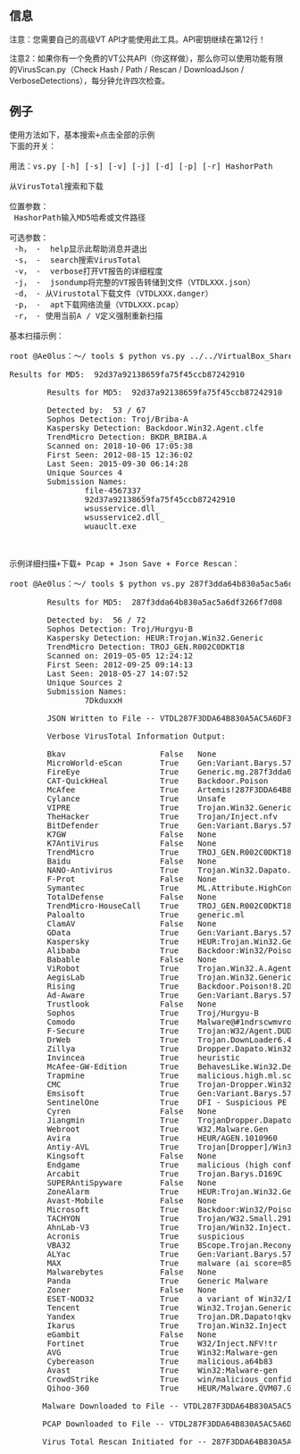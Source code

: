 ﻿## 信息


注意：您需要自己的高级VT API才能使用此工具。API密钥继续在第12行！

注意2：如果你有一个免费的VT公共API（你这样做），那么你可以使用功能有限的VirusScan.py（Check Hash / Path / Rescan / DownloadJson / VerboseDetections），每分钟允许四次检查。


## 例子
<pre>
使用方法如下，基本搜索+点击全部的示例
下面的开关：

用法：vs.py [-h] [-s] [-v] [-j] [-d] [-p] [-r] HashorPath

从VirusTotal搜索和下载

位置参数：
 HashorPath输入MD5哈希或文件路径

可选参数：
 -h， -  help显示此帮助消息并退出
 -s， -  search搜索VirusTotal
 -v， -  verbose打开VT报告的详细程度
 -j， -  jsondump将完整的VT报告转储到文件（VTDLXXX.json）
 -d， - 从Virustotal下载文件（VTDLXXX.danger）
 -p， -  apt下载网络流量（VTDLXXX.pcap）
 -r， - 使用当前A / V定义强制重新扫描

基本扫描示例：

root @Ae0lus：〜/ tools $ python vs.py ../../VirtualBox_Share/wsusservice.dll -s

Results for MD5:  92d37a92138659fa75f45ccb87242910

        Results for MD5:  92d37a92138659fa75f45ccb87242910

        Detected by:  53 / 67
        Sophos Detection: Troj/Briba-A
        Kaspersky Detection: Backdoor.Win32.Agent.clfe
        TrendMicro Detection: BKDR_BRIBA.A
        Scanned on: 2018-10-06 17:05:38
        First Seen: 2012-08-15 12:36:02
        Last Seen: 2015-09-30 06:14:28
        Unique Sources 4
        Submission Names:
                file-4567337_
                92d37a92138659fa75f45ccb87242910
                wsusservice.dll_
                wsusservice2.dll_
                wuauclt.exe



示例详细扫描+下载+ Pcap + Json Save + Force Rescan：

root @Ae0lus：〜/ tools $ python vs.py 287f3dda64b830a5ac5a6df3266f7d08 -pdvjr

        Results for MD5:  287f3dda64b830a5ac5a6df3266f7d08

        Detected by:  56 / 72
        Sophos Detection: Troj/Hurgyu-B
        Kaspersky Detection: HEUR:Trojan.Win32.Generic
        TrendMicro Detection: TROJ_GEN.R002C0DKT18
        Scanned on: 2019-05-05 12:24:12
        First Seen: 2012-09-25 09:14:13
        Last Seen: 2018-05-27 14:07:52
        Unique Sources 2
        Submission Names:
                7DkduxxH

        JSON Written to File -- VTDL287F3DDA64B830A5AC5A6DF3266F7D08.json

        Verbose VirusTotal Information Output:

        Bkav                    False   None
        MicroWorld-eScan        True    Gen:Variant.Barys.5788
        FireEye                 True    Generic.mg.287f3dda64b830a5
        CAT-QuickHeal           True    Backdoor.Poison
        McAfee                  True    Artemis!287F3DDA64B8
        Cylance                 True    Unsafe
        VIPRE                   True    Trojan.Win32.Generic!BT
        TheHacker               True    Trojan/Inject.nfv
        BitDefender             True    Gen:Variant.Barys.5788
        K7GW                    False   None
        K7AntiVirus             False   None
        TrendMicro              True    TROJ_GEN.R002C0DKT18
        Baidu                   False   None
        NANO-Antivirus          True    Trojan.Win32.Dapato.vpmxh
        F-Prot                  False   None
        Symantec                True    ML.Attribute.HighConfidence
        TotalDefense            False   None
        TrendMicro-HouseCall    True    TROJ_GEN.R002C0DKT18
        Paloalto                True    generic.ml
        ClamAV                  False   None
        GData                   True    Gen:Variant.Barys.5788
        Kaspersky               True    HEUR:Trojan.Win32.Generic
        Alibaba                 True    Backdoor:Win32/Poison.6fa44a48
        Babable                 False   None
        ViRobot                 True    Trojan.Win32.A.Agent.29184.AM
        AegisLab                True    Trojan.Win32.Generic.4!c
        Rising                  True    Backdoor.Poison!8.2D7 (CLOUD)
        Ad-Aware                True    Gen:Variant.Barys.5788
        Trustlook               False   None
        Sophos                  True    Troj/Hurgyu-B
        Comodo                  True    Malware@#1ndrscwmvrosl
        F-Secure                True    Trojan:W32/Agent.DUDB
        DrWeb                   True    Trojan.DownLoader6.49674
        Zillya                  True    Dropper.Dapato.Win32.15890
        Invincea                True    heuristic
        McAfee-GW-Edition       True    BehavesLike.Win32.Detnat.mm
        Trapmine                True    malicious.high.ml.score
        CMC                     True    Trojan-Dropper.Win32.Dapato!O
        Emsisoft                True    Gen:Variant.Barys.5788 (B)
        SentinelOne             True    DFI - Suspicious PE
        Cyren                   False   None
        Jiangmin                True    TrojanDropper.Dapato.jlo
        Webroot                 True    W32.Malware.Gen
        Avira                   True    HEUR/AGEN.1010960
        Antiy-AVL               True    Trojan[Dropper]/Win32.Dapato
        Kingsoft                False   None
        Endgame                 True    malicious (high confidence)
        Arcabit                 True    Trojan.Barys.D169C
        SUPERAntiSpyware        False   None
        ZoneAlarm               True    HEUR:Trojan.Win32.Generic
        Avast-Mobile            False   None
        Microsoft               True    Backdoor:Win32/Poison.AU
        TACHYON                 True    Trojan/W32.Small.29184.SN
        AhnLab-V3               True    Trojan/Win32.Inject.R46970
        Acronis                 True    suspicious
        VBA32                   True    BScope.Trojan.Reconyc
        ALYac                   True    Gen:Variant.Barys.5788
        MAX                     True    malware (ai score=85)
        Malwarebytes            False   None
        Panda                   True    Generic Malware
        Zoner                   False   None
        ESET-NOD32              True    a variant of Win32/Inject.NFV
        Tencent                 True    Win32.Trojan.Generic.Hrpn
        Yandex                  True    Trojan.DR.Dapato!qkvVtOGNQlE
        Ikarus                  True    Trojan.Win32.Inject
        eGambit                 False   None
        Fortinet                True    W32/Inject.NFV!tr
        AVG                     True    Win32:Malware-gen
        Cybereason              True    malicious.a64b83
        Avast                   True    Win32:Malware-gen
        CrowdStrike             True    win/malicious_confidence_90% (W)
        Qihoo-360               True    HEUR/Malware.QVM07.Gen
        
       Malware Downloaded to File -- VTDL287F3DDA64B830A5AC5A6DF3266F7D08.danger

       PCAP Downloaded to File -- VTDL287F3DDA64B830A5AC5A6DF3266F7D08.pcap

       Virus Total Rescan Initiated for -- 287F3DDA64B830A5AC5A6DF3266F7D08 (Requery in 10 Mins)
</pre>
